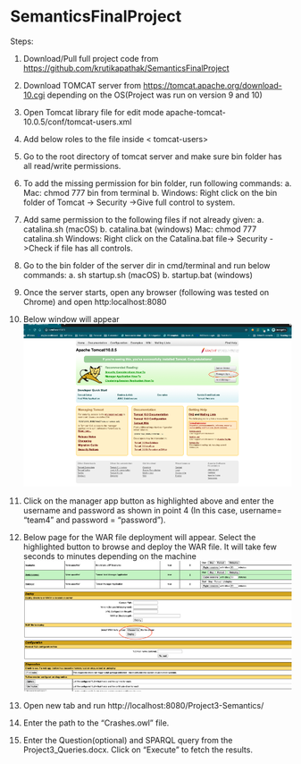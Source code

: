 # SemanticsFinalProject

Steps:

1.	Download/Pull full project code from https://github.com/krutikapathak/SemanticsFinalProject
2.	Download TOMCAT server from  https://tomcat.apache.org/download-10.cgi depending on the OS(Project was run on version 9 and 10)
3.	Open Tomcat library file for edit mode apache-tomcat-10.0.5/conf/tomcat-users.xml
4.	Add below roles to the file inside < tomcat-users>

    <role rolename="manager-gui"/>
    <role rolename="manager-script"/>
    <role rolename="manager-jmx"/>
    <role rolename="manager-status"/>
    <user username="team4" password="password" roles="manager-gui,manager-script,manager-jmx,manager-status"/>

5.	Go to the root directory of tomcat server and make sure bin folder has all read/write permissions.
6.	To add the missing permission for bin folder, run following commands: 
a.	Mac:  chmod 777 bin from terminal
b.	Windows: Right click on the bin folder of Tomcat -> Security ->Give full control to system.
7.	Add same permission to the following files if not already given:
a.	catalina.sh (macOS)
b.	catalina.bat (windows)
Mac: chmod 777 catalina.sh 
Windows: Right click on the Catalina.bat file-> Security ->Check if file has all controls.
8.	Go to the bin folder of the server dir in cmd/terminal and run below commands:
a.	sh startup.sh (macOS)
b.	startup.bat (windows)
9.	Once the server starts, open any browser (following was tested on Chrome) and open http:localhost:8080
10.	Below window will appear 
![alt text](https://github.com/krutikapathak/SemanticsFinalProject/blob/master/referenceimages/tomcat_home.png?raw=true)
11.	Click on the manager app button as highlighted above and enter the username and password as shown in point 4 (In this case, username= “team4” and password = “password”).
12.	Below page for the WAR file deployment will appear. Select the highlighted button to browse and deploy the WAR file. It will take few seconds to minutes depending on the machine 
![alt text](https://github.com/krutikapathak/SemanticsFinalProject/blob/master/referenceimages/tomcat_upload_war.png?raw=true)
13.	Open new tab and run http://localhost:8080/Project3-Semantics/ 
14.	Enter the path to the “Crashes.owl” file.
15.	Enter the Question(optional) and SPARQL query from the Project3_Queries.docx. Click on “Execute” to fetch the results. 
